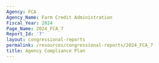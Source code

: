 ```yaml
---
Agency: FCA
Agency_Name: Farm Credit Administration
Fiscal_Year: 2024
Page_Name: 2024_FCA_7
Report_Id: '7'
layout: congressional-reports
permalink: /resources/congressional-reports/2024_FCA_7
title: Agency Compliance Plan
---
```

